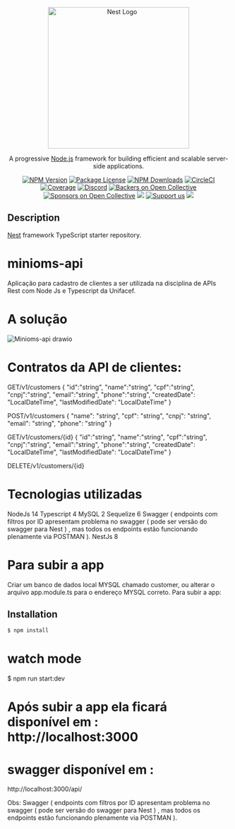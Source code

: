 
<p align="center">
  <a href="http://nestjs.com/" target="blank"><img src="https://nestjs.com/img/logo_text.svg" width="320" alt="Nest Logo" /></a>
</p>

[circleci-image]: https://img.shields.io/circleci/build/github/nestjs/nest/master?token=abc123def456
[circleci-url]: https://circleci.com/gh/nestjs/nest

  <p align="center">A progressive <a href="http://nodejs.org" target="_blank">Node.js</a> framework for building efficient and scalable server-side applications.</p>
    <p align="center">
<a href="https://www.npmjs.com/~nestjscore" target="_blank"><img src="https://img.shields.io/npm/v/@nestjs/core.svg" alt="NPM Version" /></a>
<a href="https://www.npmjs.com/~nestjscore" target="_blank"><img src="https://img.shields.io/npm/l/@nestjs/core.svg" alt="Package License" /></a>
<a href="https://www.npmjs.com/~nestjscore" target="_blank"><img src="https://img.shields.io/npm/dm/@nestjs/common.svg" alt="NPM Downloads" /></a>
<a href="https://circleci.com/gh/nestjs/nest" target="_blank"><img src="https://img.shields.io/circleci/build/github/nestjs/nest/master" alt="CircleCI" /></a>
<a href="https://coveralls.io/github/nestjs/nest?branch=master" target="_blank"><img src="https://coveralls.io/repos/github/nestjs/nest/badge.svg?branch=master#9" alt="Coverage" /></a>
<a href="https://discord.gg/G7Qnnhy" target="_blank"><img src="https://img.shields.io/badge/discord-online-brightgreen.svg" alt="Discord"/></a>
<a href="https://opencollective.com/nest#backer" target="_blank"><img src="https://opencollective.com/nest/backers/badge.svg" alt="Backers on Open Collective" /></a>
<a href="https://opencollective.com/nest#sponsor" target="_blank"><img src="https://opencollective.com/nest/sponsors/badge.svg" alt="Sponsors on Open Collective" /></a>
  <a href="https://paypal.me/kamilmysliwiec" target="_blank"><img src="https://img.shields.io/badge/Donate-PayPal-ff3f59.svg"/></a>
    <a href="https://opencollective.com/nest#sponsor"  target="_blank"><img src="https://img.shields.io/badge/Support%20us-Open%20Collective-41B883.svg" alt="Support us"></a>
  <a href="https://twitter.com/nestframework" target="_blank"><img src="https://img.shields.io/twitter/follow/nestframework.svg?style=social&label=Follow"></a>
</p>
  <!--[![Backers on Open Collective](https://opencollective.com/nest/backers/badge.svg)](https://opencollective.com/nest#backer)
  [![Sponsors on Open Collective](https://opencollective.com/nest/sponsors/badge.svg)](https://opencollective.com/nest#sponsor)-->

## Description

[Nest](https://github.com/nestjs/nest) framework TypeScript starter repository.














# minioms-api
Aplicação para cadastro de clientes a ser utilizada na disciplina de APIs Rest com Node Js e Typescript da Unifacef.


# A solução


![Minioms-api drawio](https://user-images.githubusercontent.com/64381101/159826994-0f09f8cf-d926-4dcc-9db4-a5a066ab4b51.png)



# Contratos da API de clientes:

GET/v1/customers
{ 
  "id":"string",
  "name":"string",
  "cpf":"string",
  "cnpj":"string",
  "email":"string",
  "phone":"string",
  "createdDate": "LocalDateTime",
  "lastModifiedDate": "LocalDateTime"
}

POST/v1/customers
{
  "name": "string",
  "cpf": "string",
  "cnpj": "string",
  "email": "string",
  "phone": "string"
}

GET/v1/customers/{id}
{
  "id":"string",
  "name":"string",
  "cpf":"string",
  "cnpj":"string",
  "email":"string",
  "phone":"string",
  "createdDate": "LocalDateTime",
  "lastModifiedDate": "LocalDateTime"
}

DELETE/v1/customers/{id}

# Tecnologias utilizadas
NodeJs 14
Typescript 4
MySQL 2
Sequelize 6
Swagger ( endpoints com filtros por ID apresentam problema no swagger ( pode ser versão do swagger para Nest ) , mas todos os endpoints estão funcionando  plenamente via POSTMAN ).
NestJs 8

# Para subir a app
Criar um banco de dados local MYSQL chamado customer, ou alterar o arquivo app.module.ts para o endereço MYSQL correto.
Para subir a app:
## Installation

```bash
$ npm install
```

# watch mode
$ npm run start:dev

# Após subir a app ela ficará disponível em : http://localhost:3000

# swagger disponível em :
http://localhost:3000/api/

Obs: Swagger ( endpoints com filtros por ID apresentam problema no swagger ( pode ser versão do swagger para Nest ) , mas todos os endpoints estão funcionando  plenamente via POSTMAN ).



